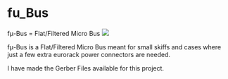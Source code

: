# fu_Bus
fμ-Bus = Flat/Filtered Micro Bus
![](d42kn355/fu_Bus/blob/documents/fixed.jpg)

fμ-Bus is a Flat/Filtered Micro Bus meant for small skiffs and cases where just a few extra eurorack power connectors are needed. 

I have made the Gerber Files available for this project. 
